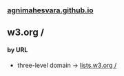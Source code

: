 ### [agnimahesvara.github.io](agnimahesvara.github.io)
## w3.org /

#### by URL
* three-level domain → [lists.w3.org /](03lists/)

